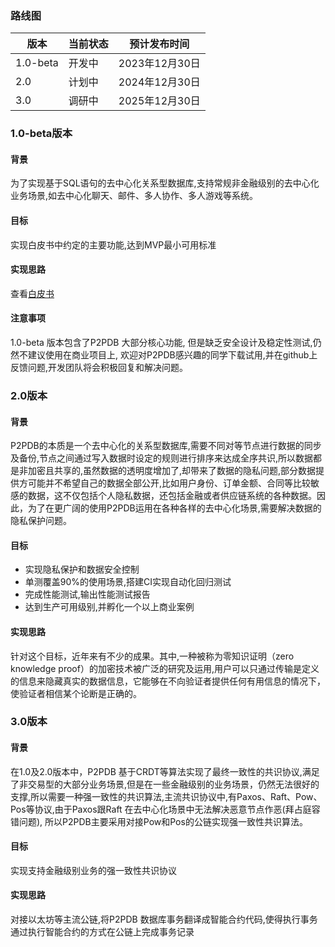 
### 路线图
版本|当前状态|预计发布时间
-|-|-
1.0-beta|开发中|2023年12月30日|
2.0|计划中|2024年12月30日|
3.0|调研中|2025年12月30日|



### 1.0-beta版本

#### 背景
为了实现基于SQL语句的去中心化关系型数据库,支持常规非金融级别的去中心化业务场景,如去中心化聊天、邮件、多人协作、多人游戏等系统。


#### 目标
实现白皮书中约定的主要功能,达到MVP最小可用标准
#### 实现思路
查看[白皮书](zh-cn/whitebook.md)
#### 注意事项
1.0-beta 版本包含了P2PDB 大部分核心功能, 但是缺乏安全设计及稳定性测试,仍然不建议使用在商业项目上, 欢迎对P2PDB感兴趣的同学下载试用,并在github上反馈问题,开发团队将会积极回复和解决问题。

### 2.0版本

#### 背景
P2PDB的本质是一个去中心化的关系型数据库,需要不同对等节点进行数据的同步及备份,节点之间通过写入数据时设定的规则进行排序来达成全序共识,所以数据都是非加密且共享的,虽然数据的透明度增加了,却带来了数据的隐私问题,部分数据提供方可能并不希望自己的数据全部公开,比如用户身份、订单金额、合同等比较敏感的数据，这不仅包括个人隐私数据，还包括金融或者供应链系统的各种数据。因此，为了在更广阔的使用P2PDB运用在各种各样的去中心化场景,需要解决数据的隐私保护问题。
#### 目标
* 实现隐私保护和数据安全控制
* 单测覆盖90%的使用场景,搭建CI实现自动化回归测试
* 完成性能测试,输出性能测试报告
* 达到生产可用级别,并孵化一个以上商业案例

#### 实现思路
针对这个目标，近年来有不少的成果。其中,一种被称为零知识证明（zero knowledge proof）的加密技术被广泛的研究及运用,用户可以只通过传输是定义的信息来隐藏真实的数据信息，它能够在不向验证者提供任何有用信息的情况下，使验证者相信某个论断是正确的。

### 3.0版本
#### 背景
在1.0及2.0版本中，P2PDB 基于CRDT等算法实现了最终一致性的共识协议,满足了非交易型的大部分业务场景,但是在一些金融级别的业务场景，仍然无法很好的支撑,所以需要一种强一致性的共识算法,主流共识协议中,有Paxos、Raft、Pow、Pos等协议,由于Paxos跟Raft 在去中心化场景中无法解决恶意节点作恶(拜占庭容错问题), 所以P2PDB主要采用对接Pow和Pos的公链实现强一致性共识算法。

#### 目标
实现支持金融级别业务的强一致性共识协议

#### 实现思路
对接以太坊等主流公链,将P2PDB 数据库事务翻译成智能合约代码,使得执行事务通过执行智能合约的方式在公链上完成事务记录
